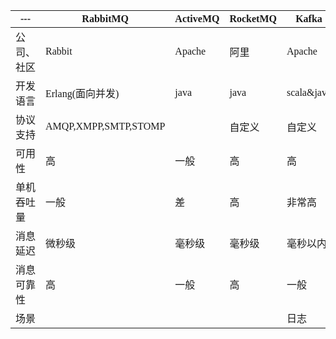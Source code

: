 <span  style="font-family: Simsun,serif; font-size: 17px; ">

| ---   | RabbitMQ             | ActiveMQ | RocketMQ | Kafka      |
|-------|----------------------|----------|----------|------------|
| 公司、社区 | Rabbit               | Apache   | 阿里       | Apache     |
| 开发语言  | Erlang(面向并发)         | java     | java     | scala&java |
| 协议支持  | AMQP,XMPP,SMTP,STOMP |          | 自定义      | 自定义        |
| 可用性   | 高                    | 一般       | 高        | 高          |
| 单机吞吐量 | 一般                   | 差        | 高        | 非常高        |
| 消息延迟  | 微秒级                  | 毫秒级      | 毫秒级      | 毫秒以内       |
| 消息可靠性 | 高                    | 一般       | 高        | 一般         |
| 场景    |                      |          |          | 日志         |

</span> 